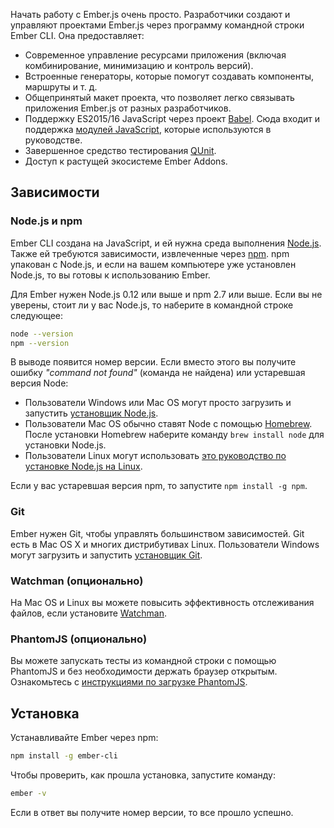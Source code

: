 Начать работу с Ember.js очень просто. Разработчики создают и управляют проектами Ember.js через программу командной строки Ember CLI. Она предоставляет:

* Современное управление ресурсами приложения (включая комбинирование, минимизацию и контроль версий).
* Встроенные генераторы, которые помогут создавать компоненты, маршруты и т. д.
* Общепринятый макет проекта, что позволяет легко связывать приложения Ember.js от разных разработчиков.
* Поддержку ES2015/16 JavaScript через проект [Babel](http://babeljs.io/docs/learn-es2015/). Сюда входит и поддержка [модулей JavaScript](http://exploringjs.com/es6/ch_modules.html), которые используются в руководстве.
* Завершенное средство тестирования [QUnit](https://qunitjs.com/).
* Доступ к растущей экосистеме Ember Addons.

## Зависимости

### Node.js и npm

Ember CLI создана на JavaScript, и ей нужна среда выполнения [Node.js](https://nodejs.org/). Также ей требуются зависимости, извлеченные через [npm](https://www.npmjs.com/). npm упакован с Node.js, и если на вашем компьютере уже установлен Node.js, то вы готовы к использованию Ember.  

Для Ember нужен Node.js 0.12 или выше и npm 2.7 или выше. Если вы не уверены, стоит ли у вас Node.js, то наберите в командной строке следующее:

```bash
node --version
npm --version
```

В выводе появится номер версии. Если вместо этого вы получите ошибку *"command not found"* (команда не найдена) или устаревшая версия Node:

* Пользователи Windows или Mac OS могут просто загрузить и запустить [установщик Node.js](http://nodejs.org/download/).
* Пользователи Mac OS обычно ставят Node с помощью [Homebrew](http://brew.sh/). После установки Homebrew наберите команду `brew install node` для установки Node.js.  
* Пользователи Linux могут использовать [это руководство по установке Node.js на Linux](https://github.com/joyent/node/wiki/Installing-Node.js-via-package-manager).

Если у вас устаревшая версия npm, то запустите `npm install -g npm`. 
  
### Git

Ember нужен Git, чтобы управлять большинством зависимостей. Git есть в Mac OS X и многих дистрибутивах Linux. Пользователи Windows могут загрузить и запустить [установщик Git](http://git-scm.com/download/win).

### Watchman (опционально)

На Mac OS и Linux вы можете повысить эффективность отслеживания файлов, если установите [Watchman](https://facebook.github.io/watchman/docs/install.html).

### PhantomJS (опционально)

Вы можете запускать тесты из командной строки с помощью PhantomJS и без необходимости держать браузер открытым. Ознакомьтесь с [инструкциями по загрузке PhantomJS](http://phantomjs.org/download.html).

## Установка 

Устанавливайте Ember через npm:

```bash
npm install -g ember-cli 
```

Чтобы проверить, как прошла установка, запустите команду:

```bash
ember -v
```

Если в ответ вы получите номер версии, то все прошло успешно.